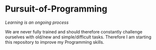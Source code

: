 # Pursuit-of-Programming

*Learning is an ongoing process*

We are never fully trained and should therefore constantly challenge 
ourselves with old/new and simple/difficult tasks. Therefore I am 
starting this repository to improve my Programming skills. 
